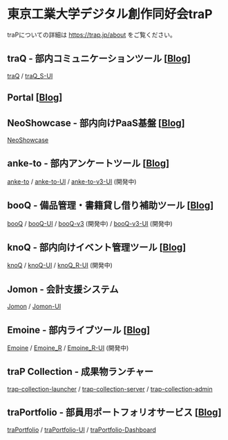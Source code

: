 # 東京工業大学デジタル創作同好会traP

traPについての詳細は https://trap.jp/about をご覧ください。

## traQ - 部内コミュニケーションツール [[Blog](https://trap.jp/post/1051/)]

[traQ](https://github.com/traPtitech/traQ) / [traQ_S-UI](https://github.com/traPtitech/traQ_S-UI)

## Portal [[Blog](https://trap.jp/post/1181/)]

## NeoShowcase - 部内向けPaaS基盤 [[Blog](https://trap.jp/post/2271/)]

[NeoShowcase](https://github.com/traPtitech/NeoShowcase)

## anke-to - 部内アンケートツール [[Blog](https://trap.jp/post/955/)]

[anke-to](https://github.com/traPtitech/anke-to) / [anke-to-UI](https://github.com/traPtitech/anke-to-UI) / [anke-to-v3-UI](https://github.com/traPtitech/anke-to-v3-UI) (開発中)

## booQ - 備品管理・書籍貸し借り補助ツール [[Blog](https://trap.jp/post/643/)]

[booQ](https://github.com/traPtitech/booQ) / [booQ-UI](https://github.com/traPtitech/booQ-UI) / [booQ-v3](https://github.com/traPtitech/booQ-v3) (開発中) / [booQ-v3-UI](https://github.com/traPtitech/booQ-v3-UI) (開発中)

## knoQ - 部内向けイベント管理ツール [[Blog](https://trap.jp/post/1066/)]

[knoQ](https://github.com/traPtitech/knoQ) / [knoQ-UI](https://github.com/traPtitech/knoQ-UI) / [knoQ_R-UI](https://github.com/traPtitech/knoQ_R-UI) (開発中)

## Jomon - 会計支援システム

[Jomon](https://github.com/traPtitech/Jomon) / [Jomon-UI](https://github.com/traPtitech/Jomon-UI)

## Emoine - 部内ライブツール [[Blog](https://trap.jp/post/1093/)]

[Emoine](https://github.com/traPtitech/Emoine) / [Emoine_R](https://github.com/traPtitech/Emoine_R) / [Emoine_R-UI](https://github.com/traPtitech/Emoine_R-UI) (開発中)

## traP Collection - 成果物ランチャー

[trap-collection-launcher](https://github.com/traPtitech/trap-collection-launcher) / [trap-collection-server](https://github.com/traPtitech/trap-collection-server) / [trap-collection-admin](https://github.com/traPtitech/trap-collection-admin)

## traPortfolio - 部員用ポートフォリオサービス [[Blog](https://trap.jp/post/2262/)]

[traPortfolio](https://github.com/traPtitech/traPortfolio) / [traPortfolio-UI](https://github.com/traPtitech/traPortfolio-UI) / [traPortfolio-Dashboard](https://github.com/traPtitech/traPortfolio-Dashboard)
